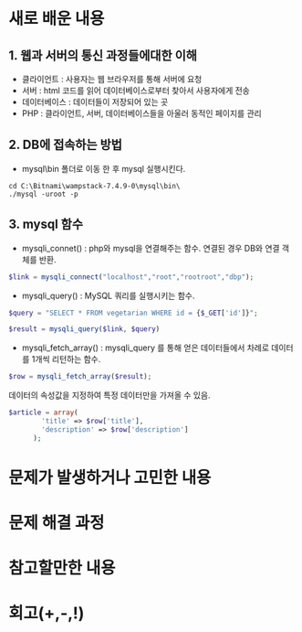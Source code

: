 # 새로 배운 내용
## 1. 웹과 서버의 통신 과정들에대한 이해
 - 클라이언트 : 사용자는 웹 브라우저를 통해 서버에 요청
 - 서버 : html 코드를 읽어 데이터베이스로부터 찾아서 사용자에게 전송
 - 데이터베이스 : 데이터들이 저장되어 있는 곳
 - PHP : 클라이언트, 서버, 데이터베이스들을 아울러 동적인 페이지를 관리
    
## 2. DB에 접속하는 방법
 - mysql\bin 폴더로 이동 한 후 mysql 실행시킨다.
```
cd C:\Bitnami\wampstack-7.4.9-0\mysql\bin\
./mysql -uroot -p
```
## 3. mysql 함수

+ mysqli_connet() : php와 mysql을 연결해주는 함수. 연결된 경우 DB와 연결 객체를 반환. 
~~~ php
$link = mysqli_connect("localhost","root","rootroot","dbp");
~~~
+ mysqli_query() : MySQL 쿼리를 실행시키는 함수.
~~~ php
$query = "SELECT * FROM vegetarian WHERE id = {$_GET['id']}";

$result = mysqli_query($link, $query)
~~~ 
+ mysqli_fetch_array() :  mysqli_query 를 통해 얻은 데이터들에서 차례로 데이터를 1개씩 리턴하는 함수. 
~~~ php
$row = mysqli_fetch_array($result); 
~~~
데이터의 속성값을 지정하여 특정 데이터만을 가져올 수 있음.
~~~ php
$article = array(
        'title' => $row['title'],
        'description' => $row['description']
      );
~~~

# 문제가 발생하거나 고민한 내용 

# 문제 해결 과정

# 참고할만한 내용

# 회고(+,-,!)

